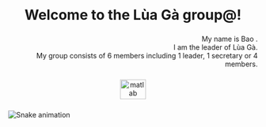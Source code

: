 <br clear="both">

<h1 align="center">Welcome to the Lùa Gà group@!</h1>

###

<p align="right">My name is Bao .<br>I am the leader of Lùa Gà.<br>My group consists of 6 members including 1 leader, 1 secretary or 4 members.</p>

###

<div align="center">
  <img src="https://cdn.jsdelivr.net/gh/devicons/devicon/icons/matlab/matlab-original.svg" height="40" width="52" alt="matlab logo"  />
</div>

###

<img src="https://raw.githubusercontent.com/tho/tho/blob/output/snake.svg" alt="Snake animation" />

###

<p align="left"></p>

###

<p align="left"></p>

###
